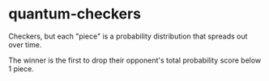 # quantum-checkers

Checkers, but each "piece" is a probability distribution that spreads out over time.

The winner is the first to drop their opponent's total probability score below 1 piece.
